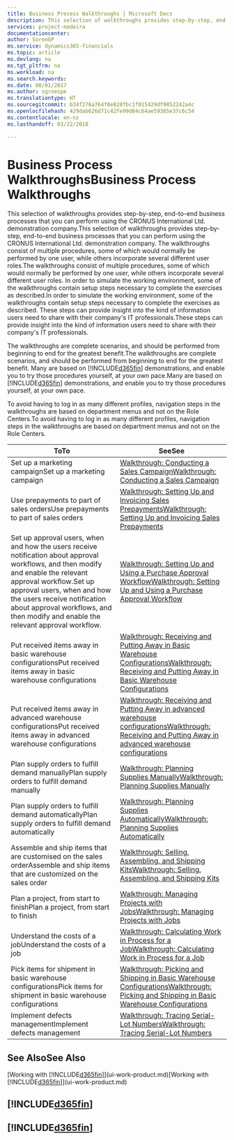 ```yaml
---
title: Business Process Walkthroughs | Microsoft Docs
description: This selection of walkthroughs provides step-by-step, end-to-end business processes that you can perform using the CRONUS International Ltd. demonstration company. The walkthroughs consist of multiple procedures, some of which would normally be performed by one user, while others incorporate several different user roles. In order to simulate the working environment, some of the walkthroughs contain setup steps necessary to complete the exercises as described. These steps can provide insight into the kind of information users need to share with their company's IT professionals.
services: project-madeira
documentationcenter: 
author: SorenGP
ms.service: dynamics365-financials
ms.topic: article
ms.devlang: na
ms.tgt_pltfrm: na
ms.workload: na
ms.search.keywords: 
ms.date: 08/01/2017
ms.author: sgroespe
ms.translationtype: HT
ms.sourcegitcommit: b34f276a764f0e828fbc1f015429df9852242a4c
ms.openlocfilehash: 429dab626d71c42fe99d84c64ae59365e37c6c54
ms.contentlocale: en-nz
ms.lasthandoff: 03/22/2018

---
```

# <a name="business-process-walkthroughs"></a><span data-ttu-id="a98ff-106">Business Process Walkthroughs</span><span class="sxs-lookup"><span data-stu-id="a98ff-106">Business Process Walkthroughs</span></span>
<span data-ttu-id="a98ff-107">This selection of walkthroughs provides step-by-step, end-to-end business processes that you can perform using the CRONUS International Ltd. demonstration company.</span><span class="sxs-lookup"><span data-stu-id="a98ff-107">This selection of walkthroughs provides step-by-step, end-to-end business processes that you can perform using the CRONUS International Ltd. demonstration company.</span></span> <span data-ttu-id="a98ff-108">The walkthroughs consist of multiple procedures, some of which would normally be performed by one user, while others incorporate several different user roles.</span><span class="sxs-lookup"><span data-stu-id="a98ff-108">The walkthroughs consist of multiple procedures, some of which would normally be performed by one user, while others incorporate several different user roles.</span></span> <span data-ttu-id="a98ff-109">In order to simulate the working environment, some of the walkthroughs contain setup steps necessary to complete the exercises as described.</span><span class="sxs-lookup"><span data-stu-id="a98ff-109">In order to simulate the working environment, some of the walkthroughs contain setup steps necessary to complete the exercises as described.</span></span> <span data-ttu-id="a98ff-110">These steps can provide insight into the kind of information users need to share with their company's IT professionals.</span><span class="sxs-lookup"><span data-stu-id="a98ff-110">These steps can provide insight into the kind of information users need to share with their company's IT professionals.</span></span>  

 <span data-ttu-id="a98ff-111">The walkthroughs are complete scenarios, and should be performed from beginning to end for the greatest benefit.</span><span class="sxs-lookup"><span data-stu-id="a98ff-111">The walkthroughs are complete scenarios, and should be performed from beginning to end for the greatest benefit.</span></span> <span data-ttu-id="a98ff-112">Many are based on [!INCLUDE[d365fin](includes/d365fin_md.md)] demonstrations, and enable you to try those procedures yourself, at your own pace.</span><span class="sxs-lookup"><span data-stu-id="a98ff-112">Many are based on [!INCLUDE[d365fin](includes/d365fin_md.md)] demonstrations, and enable you to try those procedures yourself, at your own pace.</span></span>  

 <span data-ttu-id="a98ff-113">To avoid having to log in as many different profiles, navigation steps in the walkthroughs are based on department menus and not on the Role Centers.</span><span class="sxs-lookup"><span data-stu-id="a98ff-113">To avoid having to log in as many different profiles, navigation steps in the walkthroughs are based on department menus and not on the Role Centers.</span></span>  

|<span data-ttu-id="a98ff-114">To</span><span class="sxs-lookup"><span data-stu-id="a98ff-114">To</span></span>|<span data-ttu-id="a98ff-115">See</span><span class="sxs-lookup"><span data-stu-id="a98ff-115">See</span></span>|  
|--------|---------|  
|<span data-ttu-id="a98ff-116">Set up a marketing campaign</span><span class="sxs-lookup"><span data-stu-id="a98ff-116">Set up a marketing campaign</span></span>|[<span data-ttu-id="a98ff-117">Walkthrough: Conducting a Sales Campaign</span><span class="sxs-lookup"><span data-stu-id="a98ff-117">Walkthrough: Conducting a Sales Campaign</span></span>](walkthrough-conducting-a-sales-campaign.md)|  
|<span data-ttu-id="a98ff-118">Use prepayments to part of sales orders</span><span class="sxs-lookup"><span data-stu-id="a98ff-118">Use prepayments to part of sales orders</span></span>|[<span data-ttu-id="a98ff-119">Walkthrough: Setting Up and Invoicing Sales Prepayments</span><span class="sxs-lookup"><span data-stu-id="a98ff-119">Walkthrough: Setting Up and Invoicing Sales Prepayments</span></span>](walkthrough-setting-up-and-invoicing-sales-prepayments.md)|  
|<span data-ttu-id="a98ff-120">Set up approval users, when and how the users receive notification about approval workflows, and then modify and enable the relevant approval workflow.</span><span class="sxs-lookup"><span data-stu-id="a98ff-120">Set up approval users, when and how the users receive notification about approval workflows, and then modify and enable the relevant approval workflow.</span></span>|[<span data-ttu-id="a98ff-121">Walkthrough: Setting Up and Using a Purchase Approval Workflow</span><span class="sxs-lookup"><span data-stu-id="a98ff-121">Walkthrough: Setting Up and Using a Purchase Approval Workflow</span></span>](walkthrough-setting-up-and-using-a-purchase-approval-workflow.md)|  
|<span data-ttu-id="a98ff-122">Put received items away in basic warehouse configurations</span><span class="sxs-lookup"><span data-stu-id="a98ff-122">Put received items away in basic warehouse configurations</span></span>|[<span data-ttu-id="a98ff-123">Walkthrough: Receiving and Putting Away in Basic Warehouse Configurations</span><span class="sxs-lookup"><span data-stu-id="a98ff-123">Walkthrough: Receiving and Putting Away in Basic Warehouse Configurations</span></span>](walkthrough-receiving-and-putting-away-in-basic-warehousing.md)|  
|<span data-ttu-id="a98ff-124">Put received items away in advanced warehouse configurations</span><span class="sxs-lookup"><span data-stu-id="a98ff-124">Put received items away in advanced warehouse configurations</span></span>|[<span data-ttu-id="a98ff-125">Walkthrough: Receiving and Putting Away in advanced warehouse configurations</span><span class="sxs-lookup"><span data-stu-id="a98ff-125">Walkthrough: Receiving and Putting Away in advanced warehouse configurations</span></span>](walkthrough-receiving-and-putting-away-in-advanced-warehousing.md)|  
|<span data-ttu-id="a98ff-126">Plan supply orders to fulfill demand manually</span><span class="sxs-lookup"><span data-stu-id="a98ff-126">Plan supply orders to fulfill demand manually</span></span>|[<span data-ttu-id="a98ff-127">Walkthrough: Planning Supplies Manually</span><span class="sxs-lookup"><span data-stu-id="a98ff-127">Walkthrough: Planning Supplies Manually</span></span>](walkthrough-planning-supplies-manually.md)|  
|<span data-ttu-id="a98ff-128">Plan supply orders to fulfill demand automatically</span><span class="sxs-lookup"><span data-stu-id="a98ff-128">Plan supply orders to fulfill demand automatically</span></span>|[<span data-ttu-id="a98ff-129">Walkthrough: Planning Supplies Automatically</span><span class="sxs-lookup"><span data-stu-id="a98ff-129">Walkthrough: Planning Supplies Automatically</span></span>](walkthrough-planning-supplies-automatically.md)|  
|<span data-ttu-id="a98ff-130">Assemble and ship items that are customised on the sales order</span><span class="sxs-lookup"><span data-stu-id="a98ff-130">Assemble and ship items that are customized on the sales order</span></span>|[<span data-ttu-id="a98ff-131">Walkthrough: Selling, Assembling, and Shipping Kits</span><span class="sxs-lookup"><span data-stu-id="a98ff-131">Walkthrough: Selling, Assembling, and Shipping Kits</span></span>](walkthrough-selling-assembling-and-shipping-kits.md)|  
|<span data-ttu-id="a98ff-132">Plan a project, from start to finish</span><span class="sxs-lookup"><span data-stu-id="a98ff-132">Plan a project, from start to finish</span></span>|[<span data-ttu-id="a98ff-133">Walkthrough: Managing Projects with Jobs</span><span class="sxs-lookup"><span data-stu-id="a98ff-133">Walkthrough: Managing Projects with Jobs</span></span>](walkthrough-managing-projects-with-jobs.md)|  
|<span data-ttu-id="a98ff-134">Understand the costs of a job</span><span class="sxs-lookup"><span data-stu-id="a98ff-134">Understand the costs of a job</span></span>|[<span data-ttu-id="a98ff-135">Walkthrough: Calculating Work in Process for a Job</span><span class="sxs-lookup"><span data-stu-id="a98ff-135">Walkthrough: Calculating Work in Process for a Job</span></span>](walkthrough-calculating-work-in-process-for-a-job.md)|  
|<span data-ttu-id="a98ff-136">Pick items for shipment in basic warehouse configurations</span><span class="sxs-lookup"><span data-stu-id="a98ff-136">Pick items for shipment in basic warehouse configurations</span></span>|[<span data-ttu-id="a98ff-137">Walkthrough: Picking and Shipping in Basic Warehouse Configurations</span><span class="sxs-lookup"><span data-stu-id="a98ff-137">Walkthrough: Picking and Shipping in Basic Warehouse Configurations</span></span>](walkthrough-picking-and-shipping-in-basic-warehousing.md)|  
|<span data-ttu-id="a98ff-138">Implement defects management</span><span class="sxs-lookup"><span data-stu-id="a98ff-138">Implement defects management</span></span>|[<span data-ttu-id="a98ff-139">Walkthrough: Tracing Serial-Lot Numbers</span><span class="sxs-lookup"><span data-stu-id="a98ff-139">Walkthrough: Tracing Serial-Lot Numbers</span></span>](walkthrough-tracing-serial-lot-numbers.md)|  

## <a name="see-also"></a><span data-ttu-id="a98ff-140">See Also</span><span class="sxs-lookup"><span data-stu-id="a98ff-140">See Also</span></span>
<span data-ttu-id="a98ff-141">[Working with [!INCLUDE[d365fin](includes/d365fin_md.md)]](ui-work-product.md)</span><span class="sxs-lookup"><span data-stu-id="a98ff-141">[Working with [!INCLUDE[d365fin](includes/d365fin_md.md)]](ui-work-product.md)</span></span>  

## [!INCLUDE[d365fin](includes/free_trial_md.md)]  
## [!INCLUDE[d365fin](includes/training_link_md.md)]

